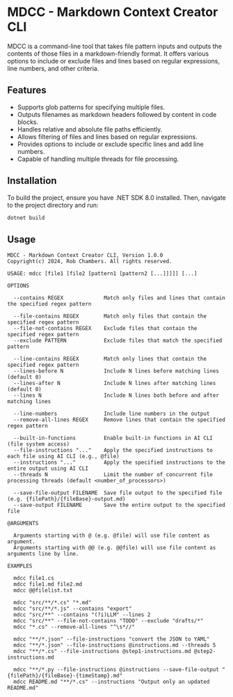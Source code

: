 # MDCC - Markdown Context Creator CLI

MDCC is a command-line tool that takes file pattern inputs and outputs the contents of those files in a markdown-friendly format. It offers various options to include or exclude files and lines based on regular expressions, line numbers, and other criteria.

## Features
- Supports glob patterns for specifying multiple files.
- Outputs filenames as markdown headers followed by content in code blocks.
- Handles relative and absolute file paths efficiently.
- Allows filtering of files and lines based on regular expressions.
- Provides options to include or exclude specific lines and add line numbers.
- Capable of handling multiple threads for file processing.

## Installation
To build the project, ensure you have .NET SDK 8.0 installed. Then, navigate to the project directory and run:

```bash
dotnet build
```

## Usage
```plaintext
MDCC - Markdown Context Creator CLI, Version 1.0.0
Copyright(c) 2024, Rob Chambers. All rights reserved.

USAGE: mdcc [file1 [file2 [pattern1 [pattern2 [...]]]]] [...]

OPTIONS

  --contains REGEX             Match only files and lines that contain the specified regex pattern

  --file-contains REGEX        Match only files that contain the specified regex pattern
  --file-not-contains REGEX    Exclude files that contain the specified regex pattern
  --exclude PATTERN            Exclude files that match the specified pattern

  --line-contains REGEX        Match only lines that contain the specified regex pattern
  --lines-before N             Include N lines before matching lines (default 0)
  --lines-after N              Include N lines after matching lines (default 0)
  --lines N                    Include N lines both before and after matching lines

  --line-numbers               Include line numbers in the output
  --remove-all-lines REGEX     Remove lines that contain the specified regex pattern

  --built-in-functions         Enable built-in functions in AI CLI (file system access)
  --file-instructions "..."    Apply the specified instructions to each file using AI CLI (e.g., @file)
  --instructions "..."         Apply the specified instructions to the entire output using AI CLI
  --threads N                  Limit the number of concurrent file processing threads (default <number_of_processors>)

  --save-file-output FILENAME  Save file output to the specified file (e.g. {filePath}/{fileBase}-output.md)
  --save-output FILENAME       Save the entire output to the specified file

@ARGUMENTS

  Arguments starting with @ (e.g. @file) will use file content as argument.
  Arguments starting with @@ (e.g. @@file) will use file content as arguments line by line.

EXAMPLES

  mdcc file1.cs
  mdcc file1.md file2.md
  mdcc @@filelist.txt

  mdcc "src/**/*.cs" "*.md"
  mdcc "src/**/*.js" --contains "export"
  mdcc "src/**" --contains "(?i)LLM" --lines 2
  mdcc "src/**" --file-not-contains "TODO" --exclude "drafts/*"
  mdcc "*.cs" --remove-all-lines "^\s*//"

  mdcc "**/*.json" --file-instructions "convert the JSON to YAML"
  mdcc "**/*.json" --file-instructions @instructions.md --threads 5
  mdcc "**/*.cs" --file-instructions @step1-instructions.md @step2-instructions.md

  mdcc "**/*.py --file-instructions @instructions --save-file-output "{filePath}/{fileBase}-{timeStamp}.md"
  mdcc README.md "**/*.cs" --instructions "Output only an updated README.md"
```
